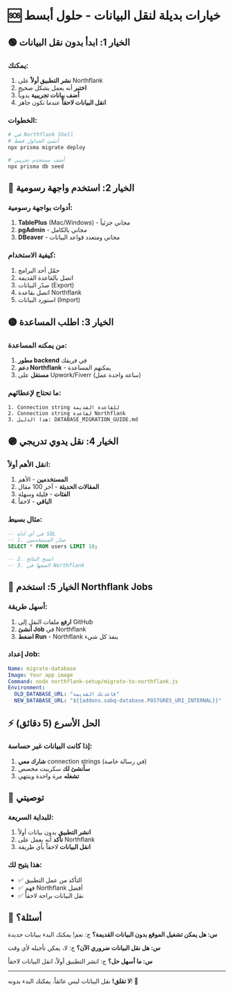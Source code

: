 # 🆘 خيارات بديلة لنقل البيانات - حلول أبسط

## 🟢 الخيار 1: ابدأ بدون نقل البيانات

### يمكنك:
1. **نشر التطبيق أولاً** على Northflank
2. **اختبر** أنه يعمل بشكل صحيح
3. **أضف بيانات تجريبية** يدوياً
4. **انقل البيانات لاحقاً** عندما تكون جاهز

### الخطوات:
```bash
# في Northflank Shell
# أنشئ الجداول فقط
npx prisma migrate deploy

# أضف مستخدم تجريبي
npx prisma db seed
```

## 🔵 الخيار 2: استخدم واجهة رسومية

### أدوات بواجهة رسومية:
1. **TablePlus** (Mac/Windows) - مجاني جزئياً
2. **pgAdmin** - مجاني بالكامل
3. **DBeaver** - مجاني ومتعدد قواعد البيانات

### كيفية الاستخدام:
1. حمّل أحد البرامج
2. اتصل بالقاعدة القديمة
3. صدّر البيانات (Export)
4. اتصل بقاعدة Northflank
5. استورد البيانات (Import)

## 🟡 الخيار 3: اطلب المساعدة

### من يمكنه المساعدة:
1. **مطور backend** في فريقك
2. **دعم Northflank** - يمكنهم المساعدة
3. **مستقل** على Upwork/Fiverr (ساعة واحدة عمل)

### ما تحتاج لإعطائهم:
```text
1. Connection string للقاعدة القديمة
2. Connection string لقاعدة Northflank
3. هذا الدليل: DATABASE_MIGRATION_GUIDE.md
```

## 🟣 الخيار 4: نقل يدوي تدريجي

### انقل الأهم أولاً:
1. **المستخدمين** - الأهم
2. **المقالات الحديثة** - آخر 100 مقال
3. **الفئات** - قليلة وسهلة
4. **الباقي** - لاحقاً

### مثال بسيط:
```sql
-- في أي أداة SQL
-- 1. صدّر المستخدمين
SELECT * FROM users LIMIT 10;

-- 2. انسخ النتائج
-- 3. الصقها في Northflank
```

## 🔴 الخيار 5: استخدم Northflank Jobs

### أسهل طريقة:
1. **ارفع** ملفات النقل إلى GitHub
2. **أنشئ Job** في Northflank
3. **اضغط Run** - Northflank ينفذ كل شيء

### إعداد Job:
```yaml
Name: migrate-database
Image: Your app image
Command: node northflank-setup/migrate-to-northflank.js
Environment:
  OLD_DATABASE_URL: "قاعدتك القديمة"
  NEW_DATABASE_URL: "${{addons.sabq-database.POSTGRES_URI_INTERNAL}}"
```

## ⚡ الحل الأسرع (5 دقائق)

### إذا كانت البيانات غير حساسة:
1. **شارك معي** connection strings (في رسالة خاصة)
2. **سأنشئ لك** سكريبت مخصص
3. **تشغله** مرة واحدة وينتهي

## 🎯 توصيتي

### للبداية السريعة:
1. **انشر التطبيق** بدون بيانات أولاً
2. **تأكد** أنه يعمل على Northflank
3. **انقل البيانات** لاحقاً بأي طريقة

### هذا يتيح لك:
- ✅ التأكد من عمل التطبيق
- ✅ فهم Northflank أفضل
- ✅ نقل البيانات براحة لاحقاً

## 💬 أسئلة؟

**س: هل يمكن تشغيل الموقع بدون البيانات القديمة؟**
ج: نعم! يمكنك البدء ببيانات جديدة

**س: هل نقل البيانات ضروري الآن؟**
ج: لا، يمكن تأجيله لأي وقت

**س: ما أسهل حل؟**
ج: انشر التطبيق أولاً، انقل البيانات لاحقاً

---

**لا تقلق!** نقل البيانات ليس عائقاً. يمكنك البدء بدونه! 🚀

